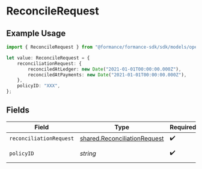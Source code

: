 # ReconcileRequest

## Example Usage

```typescript
import { ReconcileRequest } from "@formance/formance-sdk/sdk/models/operations";

let value: ReconcileRequest = {
    reconciliationRequest: {
        reconciledAtLedger: new Date("2021-01-01T00:00:00.000Z"),
        reconciledAtPayments: new Date("2021-01-01T00:00:00.000Z"),
    },
    policyID: "XXX",
};
```

## Fields

| Field                                                                               | Type                                                                                | Required                                                                            | Description                                                                         | Example                                                                             |
| ----------------------------------------------------------------------------------- | ----------------------------------------------------------------------------------- | ----------------------------------------------------------------------------------- | ----------------------------------------------------------------------------------- | ----------------------------------------------------------------------------------- |
| `reconciliationRequest`                                                             | [shared.ReconciliationRequest](../../../sdk/models/shared/reconciliationrequest.md) | :heavy_check_mark:                                                                  | N/A                                                                                 |                                                                                     |
| `policyID`                                                                          | *string*                                                                            | :heavy_check_mark:                                                                  | The policy ID.                                                                      | XXX                                                                                 |